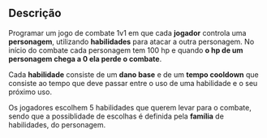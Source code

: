 ## Descrição

Programar um jogo de combate 1v1 em que cada **jogador** controla uma **personagem**, utilizando **habilidades** para atacar a outra personagem. No início do combate cada personagem tem 100 hp e quando **o hp de um personagem chega a 0 ela perde o combate**.

Cada **habilidade** consiste de um **dano base** e de um **tempo cooldown** que consiste ao tempo que deve passar entre o uso de uma habilidade e o seu próximo uso.

Os jogadores escolhem 5 habilidades que querem levar para o combate, sendo que a possiblidade de escolhas é definida pela **família** de habilidades, do personagem.